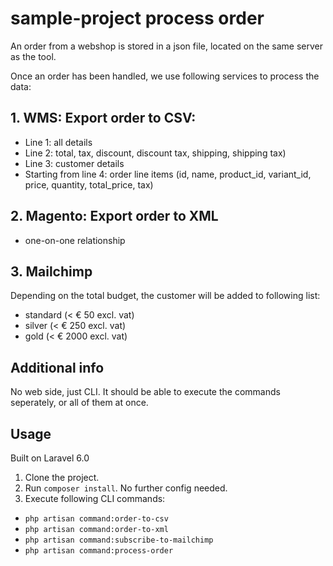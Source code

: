 # sample-project process order

An order from a webshop is stored in a json file, located on the same server as the tool.

Once an order has been handled, we use following services to process the data:

## 1. WMS: Export order to CSV:
- Line 1: all details
- Line 2: total, tax, discount, discount tax, shipping, shipping tax)
- Line 3: customer details
- Starting from line 4: order line items (id, name, product_id, variant_id, price, quantity, total_price, tax)

## 2. Magento: Export order to XML
- one-on-one relationship

## 3. Mailchimp
Depending on the total budget, the customer will be added to following list:
- standard (< € 50 excl. vat)
- silver (< € 250 excl. vat)
- gold (< € 2000 excl. vat)

## Additional info
No web side, just CLI.
It should be able to execute the commands seperately, or all of them at once.

## Usage
Built on Laravel 6.0

1. Clone the project.
2. Run ```composer install```. No further config needed.
3. Execute following CLI commands:
- ```php artisan command:order-to-csv```
- ```php artisan command:order-to-xml```
- ```php artisan command:subscribe-to-mailchimp```
- ```php artisan command:process-order```